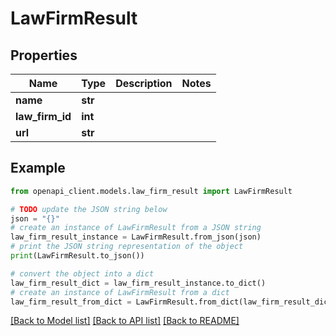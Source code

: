 # LawFirmResult


## Properties

Name | Type | Description | Notes
------------ | ------------- | ------------- | -------------
**name** | **str** |  | 
**law_firm_id** | **int** |  | 
**url** | **str** |  | 

## Example

```python
from openapi_client.models.law_firm_result import LawFirmResult

# TODO update the JSON string below
json = "{}"
# create an instance of LawFirmResult from a JSON string
law_firm_result_instance = LawFirmResult.from_json(json)
# print the JSON string representation of the object
print(LawFirmResult.to_json())

# convert the object into a dict
law_firm_result_dict = law_firm_result_instance.to_dict()
# create an instance of LawFirmResult from a dict
law_firm_result_from_dict = LawFirmResult.from_dict(law_firm_result_dict)
```
[[Back to Model list]](../README.md#documentation-for-models) [[Back to API list]](../README.md#documentation-for-api-endpoints) [[Back to README]](../README.md)


